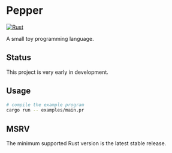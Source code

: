 # Pepper

[![Rust](https://github.com/skycloudd/pepper/actions/workflows/rust.yml/badge.svg)](https://github.com/skycloudd/pepper/actions/workflows/rust.yml)

A small toy programming language.

## Status

This project is very early in development.

## Usage

```sh
# compile the example program
cargo run -- examples/main.pr
```

## MSRV

The minimum supported Rust version is the latest stable release.
